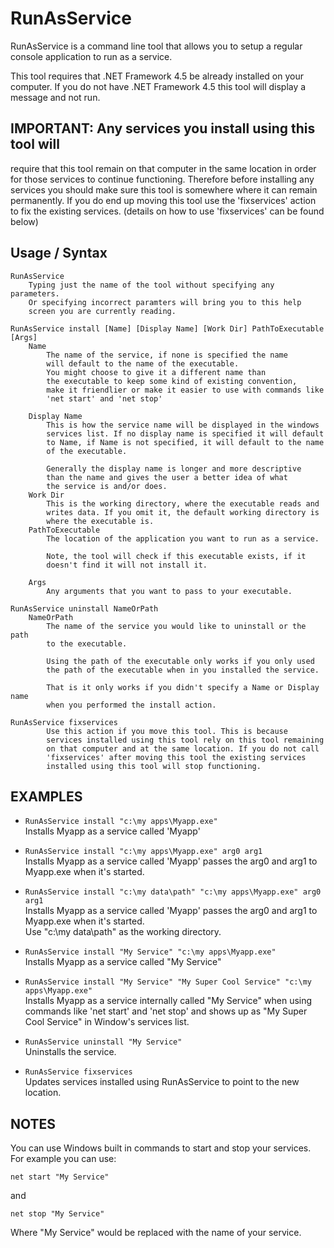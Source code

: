 # RunAsService
RunAsService is a command line tool that allows you to setup a regular  console application to run as a service.

This tool requires that .NET Framework 4.5 be already installed on your computer.
If you do not have .NET Framework 4.5 this tool will display a message and not run.

## IMPORTANT: Any services you install using this tool will
require that this tool remain on that computer in the same
location in order for those services to continue functioning. Therefore
before installing any services you should make sure this tool is
somewhere where it can remain permanently. If you do end up moving
this tool use the 'fixservices' action to fix the existing services.
(details on how to use 'fixservices' can be found below)

## Usage / Syntax
```
RunAsService
    Typing just the name of the tool without specifying any parameters.
    Or specifying incorrect paramters will bring you to this help 
    screen you are currently reading.

RunAsService install [Name] [Display Name] [Work Dir] PathToExecutable [Args]
    Name
        The name of the service, if none is specified the name
        will default to the name of the executable.
        You might choose to give it a different name than
        the executable to keep some kind of existing convention,
        make it friendlier or make it easier to use with commands like 
        'net start' and 'net stop'
    
    Display Name
        This is how the service name will be displayed in the windows
        services list. If no display name is specified it will default
        to Name, if Name is not specified, it will default to the name
        of the executable.

        Generally the display name is longer and more descriptive
        than the name and gives the user a better idea of what
        the service is and/or does.
    Work Dir
        This is the working directory, where the executable reads and
        writes data. If you omit it, the default working directory is
        where the executable is.
    PathToExecutable
        The location of the application you want to run as a service.
        
        Note, the tool will check if this executable exists, if it
        doesn't find it will not install it.

    Args
        Any arguments that you want to pass to your executable.

RunAsService uninstall NameOrPath
    NameOrPath
        The name of the service you would like to uninstall or the path
        to the executable.

        Using the path of the executable only works if you only used
        the path of the executable when in you installed the service.

        That is it only works if you didn't specify a Name or Display name
        when you performed the install action.

RunAsService fixservices
        Use this action if you move this tool. This is because 
        services installed using this tool rely on this tool remaining
        on that computer and at the same location. If you do not call 
        'fixservices' after moving this tool the existing services 
        installed using this tool will stop functioning.
```
## EXAMPLES

* `RunAsService install "c:\my apps\Myapp.exe"` <br>
        Installs Myapp as a service called 'Myapp'<br>
        
* `RunAsService install "c:\my apps\Myapp.exe" arg0 arg1` <br>
        Installs Myapp as a service called 'Myapp' passes
        the arg0 and arg1 to Myapp.exe when it's started.

* `RunAsService install "c:\my data\path" "c:\my apps\Myapp.exe" arg0 arg1` <br>
        Installs Myapp as a service called 'Myapp' passes
        the arg0 and arg1 to Myapp.exe when it's started.<br>
        Use "c:\my data\path" as the working directory.
        
* `RunAsService install "My Service" "c:\my apps\Myapp.exe"` <br>
        Installs Myapp as a service called "My Service"

* `RunAsService install "My Service" "My Super Cool Service" "c:\my apps\Myapp.exe"` <br>
        Installs Myapp as a service internally called "My Service"
        when using commands like 'net start' and 'net stop' and shows
        up as "My Super Cool Service" in Window's services list.

* `RunAsService uninstall "My Service"` <br>
        Uninstalls the service.

* `RunAsService fixservices` <br>
        Updates services installed using RunAsService to point to the
        new location.

## NOTES

You can use Windows built in commands to start and stop your services. For example you can use:

    net start "My Service"

and

    net stop "My Service"

Where "My Service" would be replaced with the name of your service.
